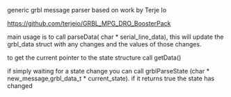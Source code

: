 generic grbl message parser based on work by Terje Io

https://github.com/terjeio/GRBL_MPG_DRO_BoosterPack



main usage is to call parseData( char * serial_line_data), this will update the grbl_data struct with any changes and the values of those changes.

to get the current pointer to the state structure call getData()

if simply waiting for a state change you can call grblParseState (char *  new_message,grbl_data_t * current_state).  if it returns true the state has changed

